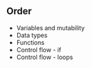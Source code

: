 ## Order

- Variables and mutability
- Data types
- Functions
- Control flow - if
- Control flow - loops
